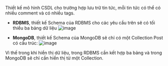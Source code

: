Thiết kế mô hình CSDL cho trường hợp lưu trữ tin tức, mỗi tin tức có thể có nhiều comment và có nhiều tags.

* **RDBMS**, thiết kế Schema của RDBMS cho các yêu cầu trên sẽ có tối thiểu ba bảng dữ liệu
![image](https://user-images.githubusercontent.com/43572616/149673947-0720655a-1264-4c90-a72e-d51a93c89808.png)

* **MongoDB**, thiết kế Schema của MongoDB sẽ chỉ có một Collection Post có cấu trúc:
![image](https://user-images.githubusercontent.com/43572616/149673950-58333dc7-9a39-420a-9057-f217ef9a1196.png)

Vì thế trong khi hiển thị dữ liệu, trong RDBMS cần kết hợp ba bảng và trong MongoDB sẽ chỉ cần hiển thị từ một Collection.

